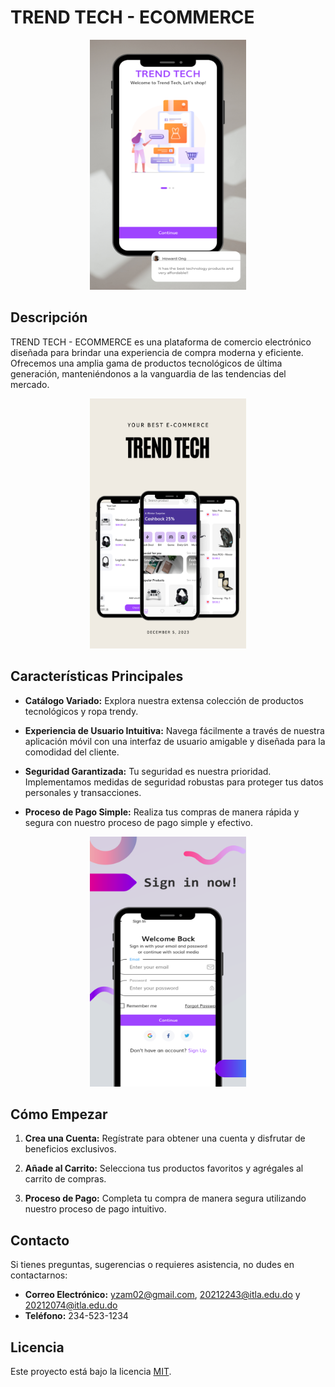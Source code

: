 # TREND TECH - ECOMMERCE

<div align="center">
  <img src="trendtech.png" alt="home" width="250" height="400">
</div>

## Descripción

TREND TECH - ECOMMERCE es una plataforma de comercio electrónico diseñada para brindar una experiencia de compra moderna y eficiente. Ofrecemos una amplia gama de productos tecnológicos de última generación, manteniéndonos a la vanguardia de las tendencias del mercado.

<div align="center">
  <img src="products (1).png" alt="products" width="250" height="400">
</div>

## Características Principales

- **Catálogo Variado:** Explora nuestra extensa colección de productos tecnológicos y ropa trendy.
  
- **Experiencia de Usuario Intuitiva:** Navega fácilmente a través de nuestra aplicación móvil con una interfaz de usuario amigable y diseñada para la comodidad del cliente.

- **Seguridad Garantizada:** Tu seguridad es nuestra prioridad. Implementamos medidas de seguridad robustas para proteger tus datos personales y transacciones.

- **Proceso de Pago Simple:** Realiza tus compras de manera rápida y segura con nuestro proceso de pago simple y efectivo.

<div align="center">
  <img src="signin.png" alt="signin" width="250" height="400">
</div>

## Cómo Empezar

1. **Crea una Cuenta:** Regístrate para obtener una cuenta y disfrutar de beneficios exclusivos.

2. **Añade al Carrito:** Selecciona tus productos favoritos y agrégales al carrito de compras.

3. **Proceso de Pago:** Completa tu compra de manera segura utilizando nuestro proceso de pago intuitivo.

## Contacto

Si tienes preguntas, sugerencias o requieres asistencia, no dudes en contactarnos:

- **Correo Electrónico:** yzam02@gmail.com, 20212243@itla.edu.do y 20212074@itla.edu.do
- **Teléfono:** 234-523-1234

## Licencia

Este proyecto está bajo la licencia [MIT](LICENSE).
